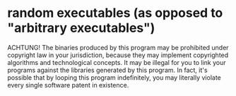 random executables
(as opposed to "arbitrary executables")
==========
ACHTUNG!
The binaries produced by this program
may be prohibited under copyright law
in your jurisdiction,
because they may implement copyrighted
algorithms and technological concepts.
It may be illegal for you to link your programs
against the libraries generated by this program.
In fact, it's possible that by looping this program
indefinitely, you may literally violate every single
software patent in existence.
